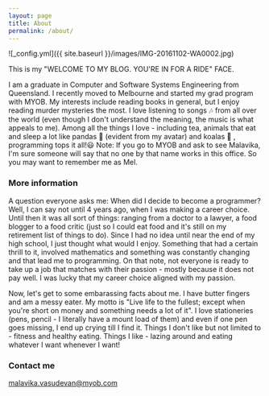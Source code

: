 ```yaml
---
layout: page
title: About
permalink: /about/
---
```


![_config.yml]({{ site.baseurl }}/images/IMG-20161102-WA0002.jpg)

This is my "WELCOME TO MY BLOG. YOU'RE IN FOR A RIDE" FACE.

I am a graduate in Computer and Software Systems Engineering from Queensland. I recently moved to Melbourne and started my grad program with MYOB. My interests include reading books in general, but I enjoy reading murder mysteries the most. I love listening to songs 🎶 from all over the world (even though I don't understand the meaning, the music is what appeals to me). Among all the things I love - including tea, animals that eat and sleep a lot like pandas 🐼 (evident from my avatar) and koalas 🐨 , programming tops it all!😃 Note: If you go to MYOB and ask to see Malavika, I'm sure someone will say that no one by that name works in this office. So you may want to remember me as Mel.

### More information

A question everyone asks me: When did I decide to become a programmer? Well, I can say not until 4 years ago, when I was making a career choice. Until then it was all sort of things: ranging from a doctor to a lawyer, a food blogger to a food critic (just so I could eat food and it's still on my retirement list of things to do). Since I had no idea until near the end of my high school, I just thought what would I enjoy. Something that had a certain thrill to it, involved mathematics and something was constantly changing and that lead me to programming. On that note, not everyone is ready to take up a job that matches with their passion - mostly because it does not pay well. I was lucky that my career choice aligned with my passion.

Now, let's get to some embarassing facts about me. I have butter fingers and am a messy eater. My motto is "Live life to the fullest; except when you're short on money and something needs a lot of it". I love stationeries (pens, pencil - I literally have a mount load of them) and even if one pen goes missing, I end up crying till I find it. Things I don't like but not limited to - fitness and healthy eating. Things I like - lazing around and eating whatever I want whenever I want!

### Contact me

[malavika.vasudevan@myob.com](mailto:malavika.vasudevan@myob.com)
